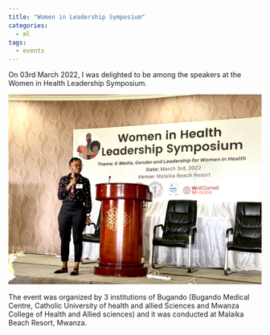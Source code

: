 ```yaml
---
title: "Women in Leadership Symposium"
categories:
  - ml
tags:
  - events
---
```

On 03rd March 2022, I was delighted to be among the speakers at the Women in Health Leadership Symposium.

<img src="/assets/images/Bugando2.jpeg" class="align-center" alt=""> 

The event was organized by 3 institutions of Bugando (Bugando Medical Centre, Catholic University of health and allied Sciences and Mwanza College of Health and Allied sciences) and it was conducted at Malaika Beach Resort, Mwanza.

<img src="/assets/images/Bugando1.JPG" class="align-center" alt="">  
